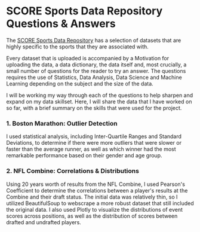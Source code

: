 # SCORE Sports Data Repository Questions & Answers

The [SCORE Sports Data Repository](data.scorenetwork.org) has a selection of datasets that are highly specific to the sports that they are associated with.

Every dataset that is uploaded is accompanied by a Motivation for uploading the data, a data dictionary, the data itself and, most crucially, a small number of questions for the reader to try an answer.  The questions requires the use of Statistics, Data Analysis, Data Science and Machine Learning depending on the subject and the size of the data.

I will be working my way through each of the questions to help sharpen and expand on my data skillset.  Here, I will share the data that I have worked on so far, with a brief summary on the skills that were used for the project.

### 1. Boston Marathon: Outlier Detection
I used statistical analysis, including Inter-Quartile Ranges and Standard Deviations, to determine if there were more outliers that were slower or faster than the average runner, as well as which winner had the most remarkable performance based on their gender and age group.

### 2. NFL Combine: Correlations & Distributions
Using 20 years worth of results from the NFL Combine, I used Pearson's Coefficient to determine the correlations between a player's results at the Combine and their draft status.  The initial data was relatively thin, so I utilized BeautifulSoup to webscrape a more robust dataset that still included the original data.  I also used Plotly to visualize the distributions of event scores across positions, as well as the distribution of scores between drafted and undrafted players.
